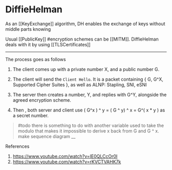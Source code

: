 # DiffieHelman

As an [[KeyExchange]] algorithm, DH enables the exchange of keys without middle parts knowing

Usual [[PublicKey]] #encryption schemes can be [[MITM]]. DiffieHelman deals with it by using [[TLSCertificates]]

___

The process goes as follows

1. The client comes up with a private number X, and a public number G.

2. The client will send the `Client Hello`. It is a packet containing { G,  G^X, Supported Cipher Suites }, as well as ALNP: Stapling, SNI, eSNI

3. The server then creates a number, Y, and replies with G^Y, alongside the agreed encryption scheme.

4. Then , both server and client use ( G^x ) ^ y = ( G ^ y) ^ x = G^( x * y  ) as a secret number.

> #todo
> there is something to do with another variable used to take the modulo that makes it impossible to derive x back from G and G ^ x.
> make sequence diagram
__

References

1. <https://www.youtube.com/watch?v=IE0QLCcOr0I>
2. <https://www.youtube.com/watch?v=rKVCTVAHK7k>
